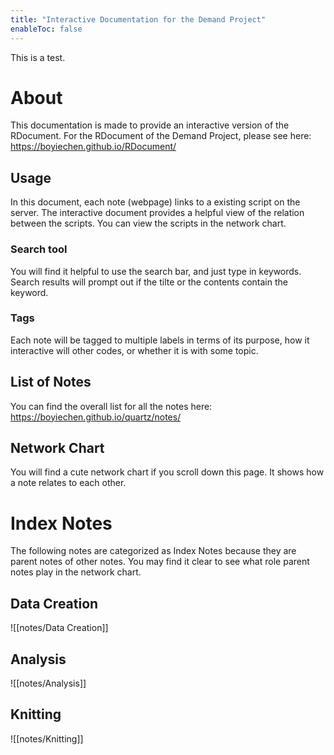 ```yaml
---
title: "Interactive Documentation for the Demand Project"
enableToc: false
---
```


This is a test.


# About

This documentation is made to provide an interactive version of the RDocument. For the RDocument of the Demand Project, please see here:
https://boyiechen.github.io/RDocument/


## Usage
In this document, each note (webpage) links to a existing script on the server. The interactive document provides a helpful view of the relation between the scripts. You can view the scripts in the network chart.

### Search tool
You will find it helpful to use the search bar, and just type in keywords. Search results will prompt out if the tilte or the contents contain the keyword.

### Tags
Each note will be tagged to multiple labels in terms of its purpose, how it interactive will other codes, or whether it is with some topic.

## List of Notes
You can find the overall list for all the notes here:
https://boyiechen.github.io/quartz/notes/

## Network Chart
You will find a cute network chart if you scroll down this page. It shows how a note relates to each other.


# Index Notes
The following notes are categorized as Index Notes because they are parent notes of other notes. You may find it clear to see what role parent notes play in the network chart.

## Data Creation
![[notes/Data Creation]]

## Analysis
![[notes/Analysis]]
## Knitting
![[notes/Knitting]]


